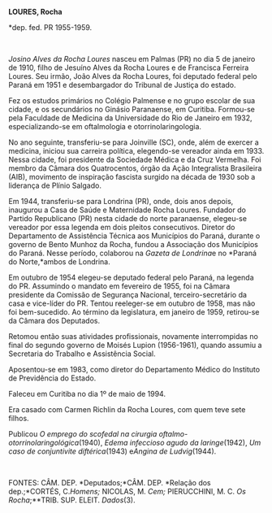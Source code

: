 **LOURES, Rocha**

\*dep. fed. PR 1955-1959.

 

*Josino Alves da Rocha Loures* nasceu em Palmas (PR) no dia 5 de janeiro
de 1910, filho de Jesuíno Alves da Rocha Loures e de Francisca Ferreira
Loures. Seu irmão, João Alves da Rocha Loures, foi deputado federal pelo
Paraná em 1951 e desembargador do Tribunal de Justiça do estado.

Fez os estudos primários no Colégio Palmense e no grupo escolar de sua
cidade, e os secundários no Ginásio Paranaense, em Curitiba. Formou-se
pela Faculdade de Medicina da Universidade do Rio de Janeiro em 1932,
especializando-se em oftalmologia e otorrinolaringologia.

No ano seguinte, transferiu-se para Joinville (SC), onde, além de
exercer a medicina, iniciou sua carreira política, elegendo-se vereador
ainda em 1933. Nessa cidade, foi presidente da Sociedade Médica e da
Cruz Vermelha. Foi membro da Câmara dos Quatrocentos, órgão da Ação
Integralista Brasileira (AIB), movimento de inspiração fascista surgido
na década de 1930 sob a liderança de Plínio Salgado.

Em 1944, transferiu-se para Londrina (PR), onde, dois anos depois,
inaugurou a Casa de Saúde e Maternidade Rocha Loures. Fundador do
Partido Republicano (PR) nesta cidade do norte paranaense, elegeu-se
vereador por essa legenda em dois pleitos consecutivos. Diretor do
Departamento de Assistência Técnica aos Municípios do Paraná, durante o
governo de Bento Munhoz da Rocha, fundou a Associação dos Municípios do
Paraná. Nesse período, colaborou na *Gazeta de Londrina*e no *Paraná do
Norte,*ambos de Londrina.

Em outubro de 1954 elegeu-se deputado federal pelo Paraná, na legenda do
PR. Assumindo o mandato em fevereiro de 1955, foi na Câmara presidente
da Comissão de Segurança Nacional, terceiro-secretário da casa e
vice-líder do PR. Tentou reeleger-se em outubro de 1958, mas não foi
bem-sucedido. Ao término da legislatura, em janeiro de 1959, retirou-se
da Câmara dos Deputados.

Retomou então suas atividades profissionais, novamente interrompidas no
final do segundo governo de Moisés Lupion (1956-1961), quando assumiu a
Secretaria do Trabalho e Assistência Social.

Aposentou-se em 1983, como diretor do Departamento Médico do Instituto
de Previdência do Estado.

Faleceu em Curitiba no dia 1º de maio de 1994.

Era casado com Carmen Richlin da Rocha Loures, com quem teve sete
filhos.

Publicou *O* *emprego do scofedal na cirurgia
oftalmo-otorrinolaringológica*(1940), *Edema infeccioso agudo da
laringe*(1942), *Um* *caso de conjuntivite diftérica*(1943) e*Angina*
*de Ludvig*(1944).

 

FONTES: CÂM. DEP. *Deputados;*CÂM. DEP. *Relação dos dep.;*CORTÉS,
C.*Homens;* NICOLAS, M. *Cem;* PIERUCCHINI, M. C. *Os Rocha*;**TRIB.
SUP. ELEIT. *Dados*(3).

 

 
